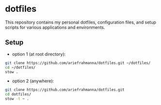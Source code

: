 # dotfiles

This repository contains my personal dotfiles, configuration files, and setup scripts for various applications and environments.

## Setup

- option 1 (at root directory):

```bash
git clone https://github.com/ariefrahmanna/dotfiles.git ~/dotfiles/
cd ~/dotfiles/
stow .
```

- option 2 (anywhere):

```bash
git clone https://github.com/ariefrahmanna/dotfiles.git
cd dotfiles/
stow -t ~ .
```
